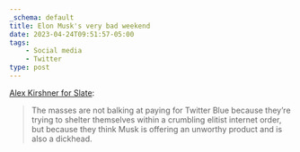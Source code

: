 ```yaml
---
_schema: default
title: Elon Musk's very bad weekend
date: 2023-04-24T09:51:57-05:00
tags:
    - Social media
    - Twitter
type: post
---
```

[Alex Kirshner for Slate](https://slate.com/technology/2023/04/elon-musk-twitter-blue-checkmarks-verification-lebron-james.html):

> The masses are not balking at paying for Twitter Blue because they’re trying to shelter themselves within a crumbling elitist internet order, but because they think Musk is offering an unworthy product and is also a dickhead.